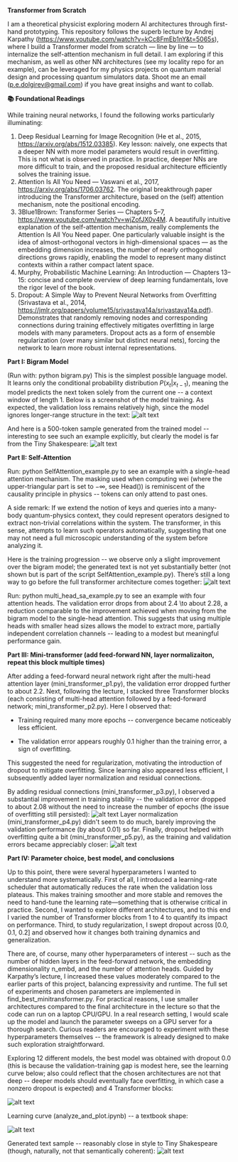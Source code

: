 **Transformer from Scratch**

I am a theoretical physicist exploring modern AI architectures through first-hand prototyping.
This repository follows the superb lecture by Andrej Karpathy (https://www.youtube.com/watch?v=kCc8FmEb1nY&t=5065s), where I build a Transformer model from scratch — line by line — to internalize the self-attention mechanism in full detail. I am exploring if this mechanism, as well as other NN architectures (see my locality repo for an example), can be leveraged for my physics projects on quantum material design and processing quantum simulators data. Shoot me an email (p.e.dolgirev@gmail.com) if you have great insighs and want to collab.


**📚 Foundational Readings**

While training neural networks, I found the following works particularly illuminating:
1. Deep Residual Learning for Image Recognition (He et al., 2015, https://arxiv.org/abs/1512.03385). Key lesson: naively, one expects that a deeper NN with more model parameters would result in overfitting. This is not what is observed in practice. In practice, deeper NNs are more difficult to train, and the proposed residual architecture efficiently solves the training issue.
2. Attention Is All You Need — Vaswani et al., 2017, https://arxiv.org/abs/1706.03762. The original breakthrough paper introducing the Transformer architecture, based on the (self) attention mechanism, note the positional encoding.
3. 3Blue1Brown: Transformer Series — Chapters 5–7, https://www.youtube.com/watch?v=wjZofJX0v4M. A beautifully intuitive explanation of the self-attention mechanism, really complements the Attention Is All You Need paper. One particularly valuable insight is the idea of almost-orthogonal vectors in high-dimensional spaces — as the embedding dimension increases, the number of nearly orthogonal directions grows rapidly, enabling the model to represent many distinct contexts within a rather compact latent space.
4. Murphy, Probabilistic Machine Learning: An Introduction — Chapters 13–15: concise and complete overview of deep learning fundamentals, love the rigor level of the book.
5. Dropout: A Simple Way to Prevent Neural Networks from Overfitting (Srivastava et al., 2014, https://jmlr.org/papers/volume15/srivastava14a/srivastava14a.pdf). Demonstrates that randomly removing nodes and corresponding connections during training effectively mitigates overfitting in large models with many parameters.
Dropout acts as a form of ensemble regularization (over many similar but distinct neural nets), forcing the network to learn more robust internal representations.


**Part I: Bigram Model**

(Run with: python bigram.py)
This is the simplest possible language model.
It learns only the conditional probability distribution $P(x_t| x_{t - 1})$, meaning the model predicts the next token solely from the current one -- a context window of length 1.
Below is a screenshot of the model training. As expected, the validation loss remains relatively high, since the model ignores longer-range structure in the text:
![alt text](images/bigram_training.png)


And here is a 500-token sample generated from the trained model -- interesting to see such an example explicitly, but clearly the model is far from the Tiny Shakespeare:
![alt text](images/bigram_gen.png)

**Part II: Self-Attention**

Run: python SelfAttention_example.py to see an example with a single-head attention mechanism.
The masking used when computing wei (where the upper-triangular part is set to $-\infty$, see Head()) is reminiscent of the causality principle in physics -- tokens can only attend to past ones. 

A side remark: If we extend the notion of keys and queries into a many-body quantum-physics context, they could represent operators designed to extract non-trivial correlations within the system. The transformer, in this sense, attempts to learn such operators automatically, suggesting that one may not need a full microscopic understanding of the system before analyzing it.

Here is the training progression -- we observe only a slight improvement over the bigram model; the generated text is not yet substantially better (not shown but is part of the script SelfAttention_example.py). There’s still a long way to go before the full transformer architecture comes together:
![alt text](images/sa_training.png)

Run: python multi_head_sa_example.py to see an example with four attention heads. The validation error drops from about 2.4 \to about 2.28, a reduction comparable to the improvement achieved when moving from the bigram model to the single-head attention. 
This suggests that using multiple heads with smaller head sizes allows the model to extract more, partially independent correlation channels -- leading to a modest but meaningful performance gain.

**Part III: Mini-transformer (add feed-forward NN, layer normalizaiton, repeat this block multiple times)**


After adding a feed-forward neural network right after the multi-head attention layer (mini_transformer_p1.py), the validation error dropped further to about 2.2.
Next, following the lecture, I stacked three Transformer blocks (each consisting of multi-head attention followed by a feed-forward network; mini_transformer_p2.py).
Here I observed that:

- Training required many more epochs -- convergence became noticeably less efficient.

- The validation error appears roughly 0.1 higher than the training error, a sign of overfitting.

This suggested the need for regularization, motivating the introduction of dropout to mitigate overfitting.
Since learning also appeared less efficient, I subsequently added layer normalization and residual connections.

By adding residual connections (mini_transformer_p3.py), I observed a substantial improvement in training stability -- the validation error dropped to about 2.08 without the need to increase the number of epochs (the issue of overfitting still persisted):
![alt text](images/mt_3_training_resid.png)
Layer normalization (mini_transformer_p4.py) didn't seem to do much, barely improving the validation performance (by about 0.01) so far. Finally, dropout helped with overfitting quite a bit (mini_transformer_p5.py), as the training and validation errors became appreciably closer:
![alt text](images/dropout_mt.png)


**Part IV: Parameter choice, best model, and conclusions**

Up to this point, there were several hyperparameters I wanted to understand more systematically.
First of all, I introduced a learning-rate scheduler that automatically reduces the rate when the validation loss plateaus.
This makes training smoother and more stable and removes the need to hand-tune the learning rate—something that is otherwise critical in practice.
Second, I wanted to explore different architectures, and to this end I varied the number of Transformer blocks from 1 to 4 to quantify its impact on performance. Third, to study regularization, I swept dropout across [0.0, 0.1, 0.2] and observed how it changes both training dynamics and generalization.

There are, of course, many other hyperparameters of interest -- such as the number of hidden layers in the feed-forward network, the embedding dimensionality n_embd, and the number of attention heads.
Guided by Karpathy’s lecture, I increased these values moderately compared to the earlier parts of this project, balancing expressivity and runtime. The full set of experiments and chosen parameters are implemented in find_best_minitransformer.py.
For practical reasons, I use smaller architectures compared to the final architecture in the lecture so that the code can run on a laptop CPU/GPU. In a real research setting, I would scale up the model and launch the parameter sweeps on a GPU server for a thorough search.
Curious readers are encouraged to experiment with these hyperparameters themselves -- the framework is already designed to make such exploration straightforward.

Exploring 12 different models, the best model was obtained with dropout 0.0 (this is because the validation-training gap is modest here, see the learning curve below; also could reflect that the chosen architectures are not that deep -- deeper models should eventually face overfitting, in which case a nonzero dropout is expected) and 4 Transformer blocks:

![alt text](images/best_architecture.png)

Learning curve (analyze_and_plot.ipynb) -- a textbook shape:

![alt text](images/learning_best.png)

Generated text sample -- reasonably close in style to Tiny Shakespeare (though, naturally, not that semantically coherent):
![alt text](images/gen_best.png)











